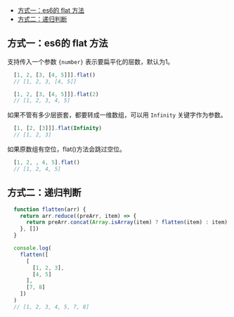 - [方式一：es6的 flat 方法](#方式一es6的-flat-方法)
- [方式二：递归判断](#方式二递归判断)
## 方式一：es6的 flat 方法

支持传入一个参数 `{number}` 表示要扁平化的层数，默认为1。

```javascript
  [1, 2, [3, [4, 5]]].flat()
  // [1, 2, 3, [4, 5]]

  [1, 2, [3, [4, 5]]].flat(2)
  // [1, 2, 3, 4, 5]
```

如果不管有多少层嵌套，都要转成一维数组，可以用 `Infinity` 关键字作为参数。

```javascript
  [1, [2, [3]]].flat(Infinity)
  // [1, 2, 3]
```

如果原数组有空位，flat()方法会跳过空位。

```javascript
  [1, 2, , 4, 5].flat()
  // [1, 2, 4, 5]
```

## 方式二：递归判断

```javascript
  function flatten(arr) {
    return arr.reduce((preArr, item) => {
      return preArr.concat(Array.isArray(item) ? flatten(item) : item)
    }, [])
  }

  console.log(
    flatten([
      [
        [1, 2, 3],
        [4, 5]
      ],
      [7, 8]
    ])
  )
  // [1, 2, 3, 4, 5, 7, 8]
```
